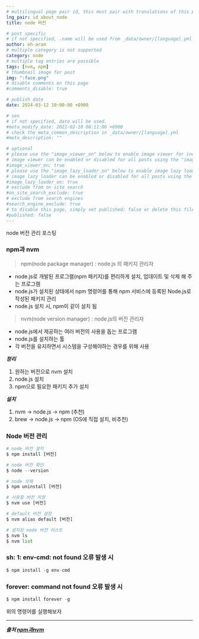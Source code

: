 ```yaml
---
# multilingual page pair id, this must pair with translations of this page. (This name must be unique)
lng_pair: id_about_node
title: node 버전

# post specific
# if not specified, .name will be used from _data/owner/[language].yml
author: oh-aram
# multiple category is not supported
category: node
# multiple tag entries are possible
tags: [nvm, npm]
# thumbnail image for post
img: ":face.png"
# disable comments on this page
#comments_disable: true

# publish date
date: 2024-03-12 10:00:00 +0900

# seo
# if not specified, date will be used.
#meta_modify_date: 2022-02-10 08:11:06 +0900
# check the meta_common_description in _data/owner/[language].yml
#meta_description: ""

# optional
# please use the "image_viewer_on" below to enable image viewer for individual pages or posts (_posts/ or [language]/_posts folders).
# image viewer can be enabled or disabled for all posts using the "image_viewer_posts: true" setting in _data/conf/main.yml.
#image_viewer_on: true
# please use the "image_lazy_loader_on" below to enable image lazy loader for individual pages or posts (_posts/ or [language]/_posts folders).
# image lazy loader can be enabled or disabled for all posts using the "image_lazy_loader_posts: true" setting in _data/conf/main.yml.
#image_lazy_loader_on: true
# exclude from on site search
#on_site_search_exclude: true
# exclude from search engines
#search_engine_exclude: true
# to disable this page, simply set published: false or delete this file
#published: false
---
```


<!-- outline-start -->
node 버전 관리 포스팅
<!-- outline-end -->

### npm과 nvm

> npm(node package manager) : node.js 의 패키지 관리자

- node.js로 개발된 프로그램(npm 패키지)를 편리하게 설치, 업데이트 및 삭제 해 주는 프로그램
- node.js가 설치된 상태에서 npm 명령어를 통해 npm 서비스에 등록된 Node.js로 작성된 패키지 관리
- node.js 설치 시, npm이 같이 설치 됨

> nvm(node version manager) : node.js의 버전 관리자

- node.js에서 제공하는 여러 버전의 사용을 돕는 프로그램  
- node.js를 설치하는 툴  
- 각 버전을 유지하면서 시스템을 구성해야하는 경우를 위해 사용

***정리***
1. 원하는 버전으로 nvm 설치
2. node.js 설치
3. npm으로 필요한 패키지 추가 설치

***설치***
1. nvm → node.js → npm (추천)
2. brew → node.js → npm (OS에 직접 설치, 비추천)

### Node 버전 관리

```python
# node 버전 설치
$ npm install [버전]

# node 버전 확인
$ node --version

# node 삭제 
$ npm uninstall [버전]

# 사용할 버전 지정
$ nvm use [버전]

# default 버전 설정
$ nvm alias default [버전]

# 설치된 node 버전 리스트
$ nvm ls
$ nvm list
```

### sh: 1: env-cmd: not found 오류 발생 시

```python
$ npm install -g env-cmd
```
### forever: command not found 오류 발생 시

```python
$ npm install forever -g
```
위의 명령어를 실행해보자

***

***출처 [npm과nvm](https://velog.io/@minidoo/Node-npm%EA%B3%BC-nvm-%EC%B0%A8%EC%9D%B4)***

